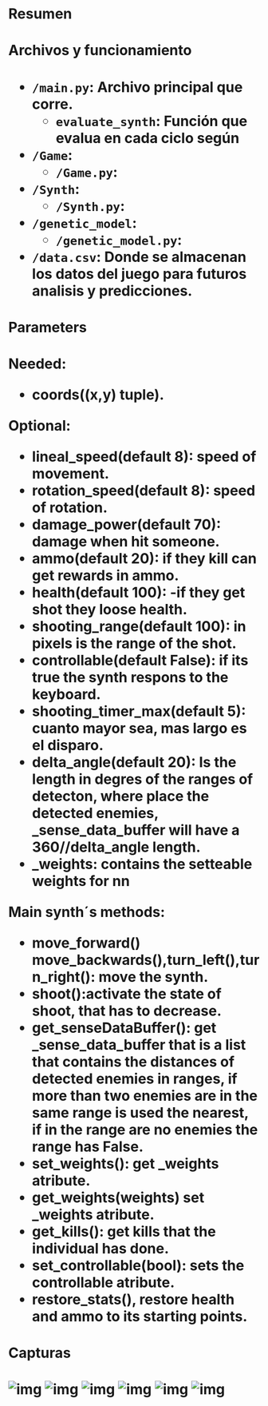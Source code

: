 <h1>Resumen<h1>

<h1>Archivos y funcionamiento<h1>
  
* ```/main.py```: Archivo principal que corre.<br>
    * ```evaluate_synth```: Función que evalua en cada ciclo según 
* ```/Game```: <br>
    * ```/Game.py```: <br>
* ```/Synth```: <br>
    * ```/Synth.py```: <br>
* ```/genetic_model```: <br>
   * ```/genetic_model.py```: <br>
* ```/data.csv```: Donde se almacenan los datos del juego para futuros analisis y predicciones.<br>

<h1>Parameters<h1>
  
Needed:<br>
  * coords((x,y) tuple).
  
Optional:<br>
  * lineal_speed(default 8): speed of movement.
  * rotation_speed(default 8): speed of rotation.
  * damage_power(default 70): damage when hit someone.
  * ammo(default 20): if they kill can get rewards in ammo.
  * health(default 100): -if they get shot they loose health.
  * shooting_range(default 100): in pixels is the range of the shot.
  * controllable(default False): if its true the synth respons to the keyboard.
  * shooting_timer_max(default 5): cuanto mayor sea, mas largo es el disparo.
  * delta_angle(default 20): Is the length in degres of the ranges of detecton,
  where place the detected enemies, _sense_data_buffer will have a 360//delta_angle
  length.
  * _weights: contains the setteable weights for nn

Main synth´s methods:
  * move_forward() move_backwards(),turn_left(),turn_right(): move the synth.
  * shoot():activate the state of shoot, that has to decrease.
  * get_senseDataBuffer(): get _sense_data_buffer that is a list that contains the
  distances of detected enemies in ranges, if more than two enemies are in the same
  range is used the nearest, if in the range are no enemies the range has False.
  * set_weights(): get _weights atribute.
  * get_weights(weights) set _weights atribute.
  * get_kills(): get kills that the individual has done.
  * set_controllable(bool): sets the controllable atribute.
  * restore_stats(), restore health and ammo to its starting points.

<h1>Capturas<h1>
  
  ![img](https://github.com/MartinCastillo/IA-Royale/blob/master/captures/1.PNG)
  ![img](https://github.com/MartinCastillo/IA-Royale/blob/master/captures/2.PNG)
  ![img](https://github.com/MartinCastillo/IA-Royale/blob/master/captures/3.PNG)
  ![img](https://github.com/MartinCastillo/IA-Royale/blob/master/captures/4.PNG)
  ![img](https://github.com/MartinCastillo/IA-Royale/blob/master/captures/5.PNG)
  ![img](https://github.com/MartinCastillo/IA-Royale/blob/master/captures/6.PNG)
